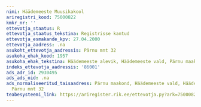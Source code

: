 ```yaml
---
nimi: Häädemeeste Muusikakool
ariregistri_kood: 75000822
kmkr_nr: ''
ettevotja_staatus: R
ettevotja_staatus_tekstina: Registrisse kantud
ettevotja_esmakande_kpv: 27.04.2000
ettevotja_aadress: .na
asukoht_ettevotja_aadressis: Pärnu mnt 32
asukoha_ehak_kood: 1957
asukoha_ehak_tekstina: Häädemeeste alevik, Häädemeeste vald, Pärnu maakond
indeks_ettevotja_aadressis: '86001'
ads_adr_id: 2930495
ads_ads_oid: .na
ads_normaliseeritud_taisaadress: Pärnu maakond, Häädemeeste vald, Häädemeeste alevik,
  Pärnu mnt 32
teabesysteemi_link: https://ariregister.rik.ee/ettevotja.py?ark=75000822&ref=rekvisiidid
---
```

